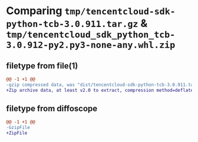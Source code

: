 # Comparing `tmp/tencentcloud-sdk-python-tcb-3.0.911.tar.gz` & `tmp/tencentcloud_sdk_python_tcb-3.0.912-py2.py3-none-any.whl.zip`

## filetype from file(1)

```diff
@@ -1 +1 @@
-gzip compressed data, was "dist/tencentcloud-sdk-python-tcb-3.0.911.tar", last modified: Fri Jun  9 02:27:44 2023, max compression
+Zip archive data, at least v2.0 to extract, compression method=deflate
```

## filetype from diffoscope

```diff
@@ -1 +1 @@
-GzipFile
+ZipFile
```

